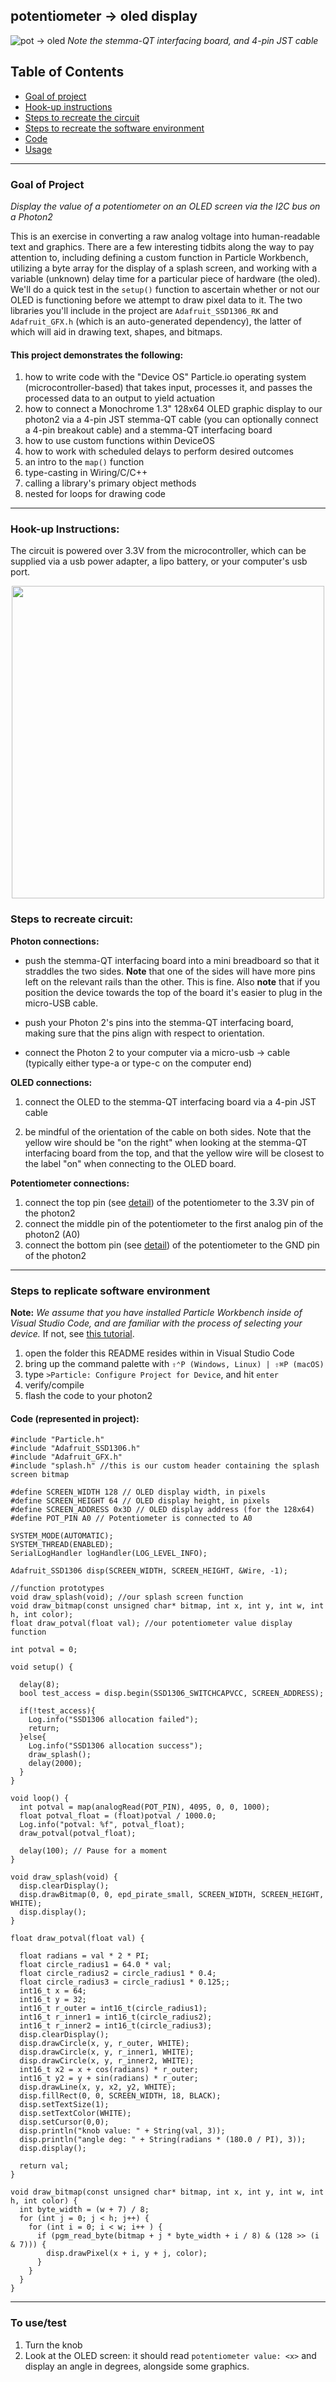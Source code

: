 ## potentiometer -> oled display

![pot -> oled](pot_to_oled01.JPG)
*Note the stemma-QT interfacing board, and 4-pin JST cable*

## Table of Contents
- [Goal of project](#goal)
- [Hook-up instructions](#hookup)
- [Steps to recreate the circuit](#steps-circuit)
- [Steps to recreate the software environment](#steps-software)
- [Code](#code)
- [Usage](#usage)

---

<a name="goal"></a>
### Goal of Project 

*Display the value of a potentiometer on an OLED screen via the I2C bus on a Photon2*

This is an exercise in converting a raw analog voltage into human-readable text and graphics.  There are a few interesting tidbits along the way to pay attention to, including defining a custom function in Particle Workbench, utilizing a byte array for the display of a splash screen, and working with a variable (unknown) delay time for a particular piece of hardware (the oled).  We'll do a quick test in the `setup()` function to ascertain whether or not our OLED is functioning before we attempt to draw pixel data to it.  The two libraries you'll include in the project are `Adafruit_SSD1306_RK` and `Adafruit_GFX.h` (which is an auto-generated dependency), the latter of which will aid in drawing text, shapes, and bitmaps.

#### This project demonstrates the following:

1. how to write code with the "Device OS" Particle.io operating system (microcontroller-based) that takes input, processes it, and passes the processed data to an output to yield actuation
1. how to connect a Monochrome 1.3" 128x64 OLED graphic display to our photon2 via a 4-pin JST stemma-QT cable (you can optionally connect a 4-pin breakout cable) and a stemma-QT interfacing board
1. how to use custom functions within DeviceOS
1. how to work with scheduled delays to perform desired outcomes
1. an intro to the `map()` function
1. type-casting in Wiring/C/C++
1. calling a library's primary object methods
1. nested for loops for drawing code

---

<a name="hookup"></a>
### Hook-up Instructions: 

The circuit is powered over 3.3V from the microcontroller, which can be supplied via a usb power adapter, a lipo battery, or your computer's usb port.

<div align="center"><img width="500px" src="pot_to_oled02_labeled.png"></div>

<a name="steps-circuit"></a>
### Steps to recreate circuit:

**Photon connections:**

- push the stemma-QT interfacing board into a mini breadboard so that it straddles the two sides.  **Note** that one of the sides will have more pins left on the relevant rails than the other.  This is fine.  Also **note** that if you position the device towards the top of the board it's easier to plug in the micro-USB cable.  

- push your Photon 2's pins into the stemma-QT interfacing board, making sure that the pins align with respect to orientation. 

- connect the Photon 2 to your computer via a micro-usb -> cable (typically either type-a or type-c on the computer end)

**OLED connections:**

1. connect the OLED to the stemma-QT interfacing board via a 4-pin JST cable

1. be mindful of the orientation of the cable on both sides.  Note that the yellow wire should be "on the right" when looking at the stemma-QT interfacing board from the top, and that the yellow wire will be closest to the label "on" when connecting to the OLED board.

**Potentiometer connections:**

1. connect the top pin (see [detail](#hookup)) of the potentiometer to the 3.3V pin of the photon2
1. connect the middle pin of the potentiometer to the first analog pin of the photon2 (A0)
1. connect the bottom pin (see [detail](#hookup)) of the potentiometer to the GND pin of the photon2

---

<a name="steps-software"></a>
### Steps to replicate software environment

**Note:** *We assume that you have installed Particle Workbench inside of Visual Studio Code, and are familiar with the process of selecting your device.*  If not, see [this tutorial](https://github.com/Berkeley-MDes/tdf-fa23-equilet/blob/main/_pw_tutorial/README.md).

1. open the folder this README resides within in Visual Studio Code
1. bring up the command palette with `⇧⌃P (Windows, Linux) | ⇧⌘P (macOS)` 
1. type `>Particle: Configure Project for Device`, and hit `enter`
1. verify/compile
1. flash the code to your photon2 

<a name="code"></a>
#### Code (represented in project):

```
#include "Particle.h"
#include "Adafruit_SSD1306.h"
#include "Adafruit_GFX.h"
#include "splash.h" //this is our custom header containing the splash screen bitmap

#define SCREEN_WIDTH 128 // OLED display width, in pixels
#define SCREEN_HEIGHT 64 // OLED display height, in pixels
#define SCREEN_ADDRESS 0x3D // OLED display address (for the 128x64)
#define POT_PIN A0 // Potentiometer is connected to A0

SYSTEM_MODE(AUTOMATIC);
SYSTEM_THREAD(ENABLED);
SerialLogHandler logHandler(LOG_LEVEL_INFO);

Adafruit_SSD1306 disp(SCREEN_WIDTH, SCREEN_HEIGHT, &Wire, -1);

//function prototypes
void draw_splash(void); //our splash screen function
void draw_bitmap(const unsigned char* bitmap, int x, int y, int w, int h, int color);
float draw_potval(float val); //our potentiometer value display function

int potval = 0;

void setup() {
  
  delay(8); 
  bool test_access = disp.begin(SSD1306_SWITCHCAPVCC, SCREEN_ADDRESS);

  if(!test_access){
    Log.info("SSD1306 allocation failed");
    return;
  }else{
    Log.info("SSD1306 allocation success");
    draw_splash();
    delay(2000);
  }
}

void loop() {
  int potval = map(analogRead(POT_PIN), 4095, 0, 0, 1000);
  float potval_float = (float)potval / 1000.0;
  Log.info("potval: %f", potval_float);
  draw_potval(potval_float);

  delay(100); // Pause for a moment
}

void draw_splash(void) {
  disp.clearDisplay();
  disp.drawBitmap(0, 0, epd_pirate_small, SCREEN_WIDTH, SCREEN_HEIGHT, WHITE);
  disp.display();
}

float draw_potval(float val) {

  float radians = val * 2 * PI;
  float circle_radius1 = 64.0 * val;
  float circle_radius2 = circle_radius1 * 0.4;
  float circle_radius3 = circle_radius1 * 0.125;;
  int16_t x = 64;
  int16_t y = 32;
  int16_t r_outer = int16_t(circle_radius1);
  int16_t r_inner1 = int16_t(circle_radius2);
  int16_t r_inner2 = int16_t(circle_radius3);
  disp.clearDisplay();
  disp.drawCircle(x, y, r_outer, WHITE);
  disp.drawCircle(x, y, r_inner1, WHITE);
  disp.drawCircle(x, y, r_inner2, WHITE);
  int16_t x2 = x + cos(radians) * r_outer;
  int16_t y2 = y + sin(radians) * r_outer;
  disp.drawLine(x, y, x2, y2, WHITE);
  disp.fillRect(0, 0, SCREEN_WIDTH, 18, BLACK); 
  disp.setTextSize(1);
  disp.setTextColor(WHITE);
  disp.setCursor(0,0);
  disp.println("knob value: " + String(val, 3));
  disp.println("angle deg: " + String(radians * (180.0 / PI), 3));
  disp.display();
  
  return val;
}

void draw_bitmap(const unsigned char* bitmap, int x, int y, int w, int h, int color) {
  int byte_width = (w + 7) / 8;
  for (int j = 0; j < h; j++) {
    for (int i = 0; i < w; i++ ) {
      if (pgm_read_byte(bitmap + j * byte_width + i / 8) & (128 >> (i & 7))) {
        disp.drawPixel(x + i, y + j, color);
      }
    }
  }
}
```

---

<a name="usage"></a>
### To use/test

1. Turn the knob
1. Look at the OLED screen:  it should read `potentiometer value: <x>` and display an angle in degrees, alongside some graphics.
